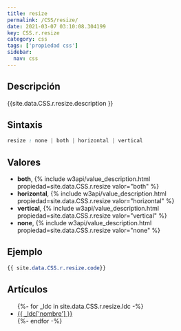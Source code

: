 ```yaml
---
title: resize
permalink: /CSS/resize/
date: 2021-03-07 03:10:08.304199
key: CSS.r.resize
category: css
tags: ['propiedad css']
sidebar: 
  nav: css
---
```


## Descripción
{{site.data.CSS.r.resize.description }}

## Sintaxis
~~~css
resize : none | both | horizontal | vertical
~~~

## Valores
* **both**,  {% include w3api/value_description.html propiedad=site.data.CSS.r.resize valor="both" %}
* **horizontal**,  {% include w3api/value_description.html propiedad=site.data.CSS.r.resize valor="horizontal" %}
* **vertical**,  {% include w3api/value_description.html propiedad=site.data.CSS.r.resize valor="vertical" %}
* **none**,  {% include w3api/value_description.html propiedad=site.data.CSS.r.resize valor="none" %}

## Ejemplo
~~~css
{{ site.data.CSS.r.resize.code}}
~~~

## Artículos
<ul>
{%- for _ldc in site.data.CSS.r.resize.ldc -%}
   <li>
       <a href="{{_ldc['url'] }}">{{ _ldc['nombre'] }}</a>
   </li>
{%- endfor -%}
</ul>
